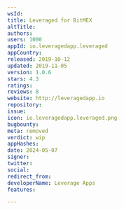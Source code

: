 ```yaml
---
wsId: 
title: Leveraged for BitMEX
altTitle: 
authors: 
users: 1000
appId: io.leveragedapp.leveraged
appCountry: 
released: 2019-10-12
updated: 2019-11-05
version: 1.0.6
stars: 4.3
ratings: 
reviews: 8
website: http://leveragedapp.io
repository: 
issue: 
icon: io.leveragedapp.leveraged.png
bugbounty: 
meta: removed
verdict: wip
appHashes: 
date: 2024-05-07
signer: 
twitter: 
social: 
redirect_from: 
developerName: Leverage Apps
features: 

---
```


